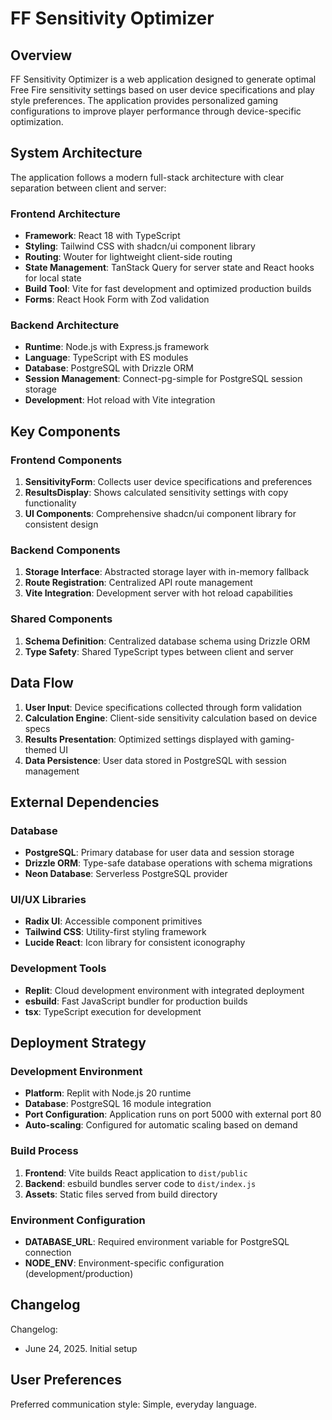 # FF Sensitivity Optimizer

## Overview

FF Sensitivity Optimizer is a web application designed to generate optimal Free Fire sensitivity settings based on user device specifications and play style preferences. The application provides personalized gaming configurations to improve player performance through device-specific optimization.

## System Architecture

The application follows a modern full-stack architecture with clear separation between client and server:

### Frontend Architecture
- **Framework**: React 18 with TypeScript
- **Styling**: Tailwind CSS with shadcn/ui component library
- **Routing**: Wouter for lightweight client-side routing
- **State Management**: TanStack Query for server state and React hooks for local state
- **Build Tool**: Vite for fast development and optimized production builds
- **Forms**: React Hook Form with Zod validation

### Backend Architecture
- **Runtime**: Node.js with Express.js framework
- **Language**: TypeScript with ES modules
- **Database**: PostgreSQL with Drizzle ORM
- **Session Management**: Connect-pg-simple for PostgreSQL session storage
- **Development**: Hot reload with Vite integration

## Key Components

### Frontend Components
1. **SensitivityForm**: Collects user device specifications and preferences
2. **ResultsDisplay**: Shows calculated sensitivity settings with copy functionality
3. **UI Components**: Comprehensive shadcn/ui component library for consistent design

### Backend Components
1. **Storage Interface**: Abstracted storage layer with in-memory fallback
2. **Route Registration**: Centralized API route management
3. **Vite Integration**: Development server with hot reload capabilities

### Shared Components
1. **Schema Definition**: Centralized database schema using Drizzle ORM
2. **Type Safety**: Shared TypeScript types between client and server

## Data Flow

1. **User Input**: Device specifications collected through form validation
2. **Calculation Engine**: Client-side sensitivity calculation based on device specs
3. **Results Presentation**: Optimized settings displayed with gaming-themed UI
4. **Data Persistence**: User data stored in PostgreSQL with session management

## External Dependencies

### Database
- **PostgreSQL**: Primary database for user data and session storage
- **Drizzle ORM**: Type-safe database operations with schema migrations
- **Neon Database**: Serverless PostgreSQL provider

### UI/UX Libraries
- **Radix UI**: Accessible component primitives
- **Tailwind CSS**: Utility-first styling framework
- **Lucide React**: Icon library for consistent iconography

### Development Tools
- **Replit**: Cloud development environment with integrated deployment
- **esbuild**: Fast JavaScript bundler for production builds
- **tsx**: TypeScript execution for development

## Deployment Strategy

### Development Environment
- **Platform**: Replit with Node.js 20 runtime
- **Database**: PostgreSQL 16 module integration
- **Port Configuration**: Application runs on port 5000 with external port 80
- **Auto-scaling**: Configured for automatic scaling based on demand

### Build Process
1. **Frontend**: Vite builds React application to `dist/public`
2. **Backend**: esbuild bundles server code to `dist/index.js`
3. **Assets**: Static files served from build directory

### Environment Configuration
- **DATABASE_URL**: Required environment variable for PostgreSQL connection
- **NODE_ENV**: Environment-specific configuration (development/production)

## Changelog

Changelog:
- June 24, 2025. Initial setup

## User Preferences

Preferred communication style: Simple, everyday language.